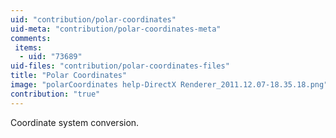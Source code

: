 ```yaml
---
uid: "contribution/polar-coordinates"
uid-meta: "contribution/polar-coordinates-meta"
comments: 
 items: 
  - uid: "73689"
uid-files: "contribution/polar-coordinates-files"
title: "Polar Coordinates"
image: "polarCoordinates help-DirectX Renderer_2011.12.07-18.35.18.png"
contribution: "true"
---
```


Coordinate system conversion.